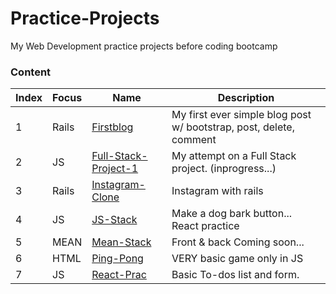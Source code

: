 # Practice-Projects
My Web Development practice projects before coding bootcamp

### Content
|Index|Focus|Name|Description|
| --- | --- |-------- | -------------------------------- |
|1|Rails|[Firstblog](https://github.com/asolace/Practice-Projects/tree/master/Firstblog)|My first ever simple blog post w/ bootstrap, post, delete, comment|
|2|JS|[Full-Stack-Project-1](https://github.com/asolace/Practice-Projects/tree/master/Full-Stack-Project-1)|My attempt on a Full Stack project. (inprogress...)|
|3|Rails|[Instagram-Clone](https://github.com/asolace/Practice-Projects/tree/master/Instagram-Clone)|Instagram with rails|
|4|JS|[JS-Stack](https://github.com/asolace/Practice-Projects/tree/master/JS-Stack)|Make a dog bark button... React practice|
|5|MEAN|[Mean-Stack](#)|Front & back Coming soon...|
|6|HTML|[Ping-Pong](https://github.com/asolace/Practice-Projects/tree/master/Ping-Pong)|VERY basic game only in JS|
|7|JS|[React-Prac](https://github.com/asolace/Practice-Projects/tree/master/React-Prac)|Basic To-dos list and form.|
